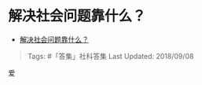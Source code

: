 # 解决社会问题靠什么？

- [解决社会问题靠什么？](https://www.zhihu.com/question/293685264/answer/487484261)

>Tags: #「答集」社科答集
>Last Updated: 2018/09/08

爱